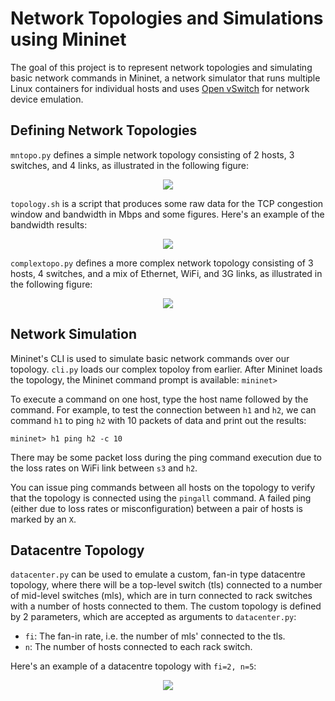 # Network Topologies and Simulations using Mininet

The goal of this project is to represent network topologies and simulating basic network commands in Mininet, a network simulator that runs multiple Linux containers for individual hosts and uses <a href="openvswitch.org">Open vSwitch</a> for network device emulation.

## Defining Network Topologies

`mntopo.py` defines a simple network topology consisting of 2 hosts, 3 switches, and 4 links, as illustrated in the following figure:

<p align="center">
  <img src="https://user-images.githubusercontent.com/87489775/125826918-bc79ba05-e099-46f4-a83b-96cabef27e85.png">
</p>

`topology.sh` is a script that produces some raw data for the TCP congestion window and bandwidth in Mbps and some figures. Here's an example of the bandwidth results:

<p align="center">
  <img src="https://user-images.githubusercontent.com/87489775/125826843-3fb08c8b-def8-44bf-b470-46c081c327b2.png">
</p>

`complextopo.py` defines a more complex network topology consisting of 3 hosts, 4 switches, and a mix of Ethernet, WiFi, and 3G links, as illustrated in the following figure:

<p align="center">
  <img src="https://user-images.githubusercontent.com/87489775/125828903-f772f337-36f6-441a-aa45-2303c18d345a.png">
</p>

## Network Simulation

Mininet's CLI is used to simulate basic network commands over our topology. `cli.py` loads our complex topoloy from earlier. After Mininet loads the topology, the Mininet command prompt is available: `mininet>`

To execute a command on one host, type the host name followed by the command. For example, to test the connection between `h1` and `h2`, we can command `h1` to ping `h2` with 10 packets of data and print out the results:

`mininet> h1 ping h2 -c 10`

There may be some packet loss during the ping command execution due to the loss rates on WiFi link between `s3` and `h2`.

You can issue ping commands between all hosts on the topology to verify that the topology is connected using the `pingall` command. A failed ping (either due to loss rates or misconfiguration) between a pair of hosts is marked by an `X`.

## Datacentre Topology

`datacenter.py` can be used to emulate a custom, fan-in type datacentre topology, where there will be a top-level switch (tls) connected to a number of mid-level switches (mls), which are in turn connected to rack switches with a number of hosts connected to them. The custom topology is defined by 2 parameters, which are accepted as arguments to `datacenter.py`:

- `fi`: The fan-in rate, i.e. the number of mls' connected to the tls.
- `n`: The number of hosts connected to each rack switch.

Here's an example of a datacentre topology with `fi=2, n=5`:

<p align="center">
  <img src="https://user-images.githubusercontent.com/87489775/125832199-3fcf9a6c-b097-4c82-9c68-b87bf3900136.png">
</p>
